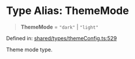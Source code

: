 # Type Alias: ThemeMode

> **ThemeMode** = `"dark"` \| `"light"`

Defined in: [shared/types/themeConfig.ts:529](https://github.com/Nick2bad4u/Uptime-Watcher/blob/main/shared/types/themeConfig.ts#L529)

Theme mode type.
